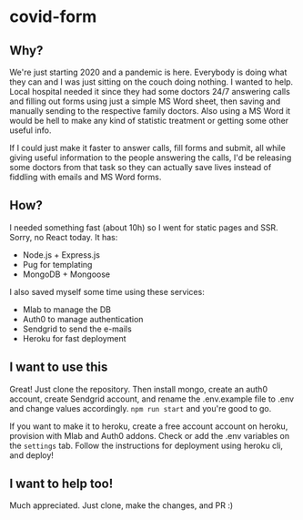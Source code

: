 # covid-form

## Why?

We're just starting 2020 and a pandemic is here. Everybody is doing what they can and I was just sitting on the couch doing nothing. I wanted to help. Local hospital needed it since they had some doctors 24/7 answering calls and filling out forms using just a simple MS Word sheet, then saving and manually sending to the respective family doctors. Also using a MS Word it would be hell to make any kind of statistic treatment or getting some other useful info.

If I could just make it faster to answer calls, fill forms and submit, all while giving useful information to the people answering the calls, I'd be releasing some doctors from that task so they can actually save lives instead of fiddling with emails and MS Word forms.

## How?

I needed something fast (about 10h) so I went for static pages and SSR. Sorry, no React today. It has:
  - Node.js + Express.js
  - Pug for templating
  - MongoDB + Mongoose
  
I also saved myself some time using these services:
  - Mlab to manage the DB
  - Auth0 to manage authentication
  - Sendgrid to send the e-mails
  - Heroku for fast deployment
  
## I want to use this

Great! Just clone the repository. Then install mongo, create an auth0 account, create Sendgrid account, and rename the .env.example file to .env and change values accordingly. `npm run start` and you're good to go.

If you want to make it to heroku, create a free account account on heroku, provision with Mlab and Auth0 addons. Check or add the .env variables on the `settings` tab. Follow the instructions for deployment using heroku cli, and deploy!

## I want to help too!

Much appreciated. Just clone, make the changes, and PR :)
